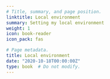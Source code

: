 ```yaml
---
# Title, summary, and page position.
linktitle: Local environment
summary: Setting my local environment
weight: 1
icon: book-reader
icon_pack: fas

# Page metadata.
title: Local environment
date: "2020-10-18T00:00:00Z"
type: book  # Do not modify.
---
```

